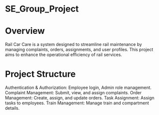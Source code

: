 # SE_Group_Project

# Overview
Rail Car Care is a system designed to streamline rail maintenance by managing complaints, orders, assignments, and user profiles. This project aims to enhance the operational efficiency of rail services.

# Project Structure
Authentication & Authorization: Employee login, Admin role management.
Complaint Management: Submit, view, and assign complaints.
Order Management: Create, assign, and update orders.
Task Assignment: Assign tasks to employees.
Train Management: Manage train and compartment details.
